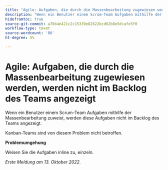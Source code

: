 ```yaml
---
title: "Agile: Aufgaben, die durch die Massenbearbeitung zugewiesen werden, werden nicht im Backlog des Teams angezeigt."
description: "Wenn ein Benutzer einem Scrum-Team Aufgaben mithilfe der Massenbearbeitung zuweist, werden diese Aufgaben nicht im Rückstand des Teams angezeigt."
hidefromtoc: true
source-git-commit: a76b4e421c2c15339e82622bcd62b8e5dcafe5f0
workflow-type: tm+mt
source-wordcount: '86'
ht-degree: 5%

---
```



# Agile: Aufgaben, die durch die Massenbearbeitung zugewiesen werden, werden nicht im Backlog des Teams angezeigt

Wenn ein Benutzer einem Scrum-Team Aufgaben mithilfe der Massenbearbeitung zuweist, werden diese Aufgaben nicht im Backlog des Teams angezeigt.

Kanban-Teams sind von diesem Problem nicht betroffen.

**Problemumgehung**

Weisen Sie die Aufgaben inline zu, einzeln.

_Erste Meldung am 13. Oktober 2022._

